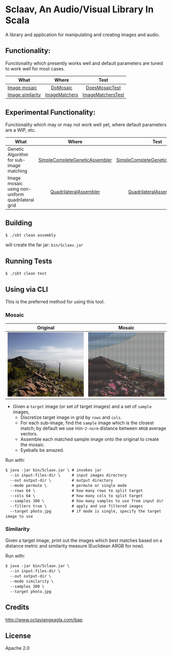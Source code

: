 # Sclaav, An Audio/Visual Library In Scala

A library and application for manipulating and creating images and audio.

## Functionality:

Functionality which presently works well and default parameters are tuned to work well for most cases.

| What                         | Where                                            | Test |
| ---------------------------- |:------------------------------------------------:|:-----:|
| [Image mosaic](#mosaic)      | [DoMosaic](https://github.com/ogeagla/sclaav/blob/master/src/main/scala/com/oct/sclaav/visual/assembly/mosaic/DoMosaic.scala) |[DoesMosaicTest](https://github.com/ogeagla/sclaav/blob/master/src/test/scala/com/oct/sclaav/visual/assembly/mosaic/DoesMosaicTest.scala)|
| [Image similarity](#similarity) | [ImageMatchers](https://github.com/ogeagla/sclaav/tree/master/src/main/scala/com/oct/sclaav/visual/search/ImageMatchers.scala)|[ImageMatchersTest](https://github.com/ogeagla/sclaav/tree/master/src/test/scala/com/oct/sclaav/visual/search/ImageMatchersTest.scala)|

## Experimental Functionality:

Functionality which may or may not work well yet, where default parameters are a WIP, etc.

| What                         | Where                                            | Test |
| ---------------------------- |:------------------------------------------------:|:-----:|
| Genetic Algorithm for sub-image matching      | [SimpleCompleteGeneticAssembler](https://github.com/ogeagla/sclaav/blob/master/src/main/scala/com/oct/sclaav/visual/assembly/genetic/SimpleCompleteGeneticAssembler.scala) |[SimpleCompleteGeneticAssemblerTest](https://github.com/ogeagla/sclaav/blob/master/src/test/scala/com/oct/sclaav/visual/assembly/genetic/SimpleCompleteGeneticAssemblerTest.scala)|
| Image mosaic using non-uniform quadrilateral grid      | [QuadrilateralAssembler](https://github.com/ogeagla/sclaav/blob/master/src/main/scala/com/oct/sclaav/visual/assembly/grid/QuadrilateralAssembler.scala) |[QuadrilateralAssemblerTest](https://github.com/ogeagla/sclaav/blob/master/src/test/scala/com/oct/sclaav/visual/assembly/grid/QuadrilateralAssemblerTest.scala)|

## Building

```
$ ./sbt clean assembly
```

will create the far jar: `bin/Sclaav.jar`

## Running Tests

```
$ ./sbt clean test
```

## Using via CLI

This is the preferred method for using this tool.

### Mosaic

| Original | Mosaic |
| -------- | ------ |
| <img src='https://github.com/ogeagla/sclaav/blob/master/src/test/resources/below-average-photography/0207-2014-05-1808-12-27-IMG_1328_marked.jpg'  height="200" width="300"> | <img src ='https://github.com/ogeagla/sclaav/blob/master/src/test/resources/assembled/mosaic/boulder-foothills-mosaic.jpeg' height="200" width="300"> |

 - Given a `target` image (or set of target images) and a set of `sample` images,
    - Discretize target image in grid by `rows` and `cols`.
    - For each sub-image, find the `sample` image which is the closest match; by default we use min-`2-norm` distance between `ARGB` average vectors.
    - Assemble each matched sample image onto the original to create the mosaic.
    - Eyeballs be amazed.

Run with:

```
$ java -jar bin/Sclaav.jar \ # invokes jar
  --in input-files-dir \     # input images directory
  --out output-dir \         # output directory
  --mode permute \           # permute or single mode
  --rows 64 \                # how many rows to split target
  --cols 64 \                # how many cols to split target
  --samples 300 \            # how many samples to use from input dir
  --filters true \           # apply and use filtered images
  --target photo.jpg         # if mode is single, specify the target image to use
```

### Similarity

Given a target image, print out the images which best matches based on a distance metric and similarity measure (Euclidean ARGB for now).
 
Run with:

```
$ java -jar bin/Sclaav.jar \ 
  --in input-files-dir \     
  --out output-dir \         
  --mode similarity \            
  --samples 300 \            
  --target photo.jpg         
```

## Credits
http://www.octaviangeagla.com/bap

## License
Apache 2.0
